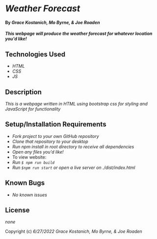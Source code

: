 # _Weather Forecast_

#### By _**Grace Kostanich, Mo Byrne, & Joe Roaden**_

#### _This webpage will produce the weather forecast for whatever location you'd like!_

## Technologies Used

* _HTML_
* _CSS_
* _JS_

## Description

_This is a webpage written in HTML using bootstrap css for styling and JavaScript for functionality_

## Setup/Installation Requirements

* _Fork project to your own GitHub repository_ 
* _Clone that repository to your desktop_
* _Run npm install in root directory to receive all dependencies_
* _Open any files you'd like!_  
* To view website:
* _Run `$ npm run build`_
* _Run `$npm run start` or open a live server on ./dist/index.html_

## Known Bugs

* _No known issues_

## License

_none_

Copyright (c) _6/27/2022_ _Grace Kostanich, Mo Byrne, & Joe Roaden_
